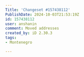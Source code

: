 ```yaml
---
Title: 'Changeset #157438112'
PublishDate: 2024-10-03T21:53:19Z
id: 157438112
user: anshanin
comment: Moved addresses
created_by: iD 2.30.3
tags:
- Montenegro

---
```

